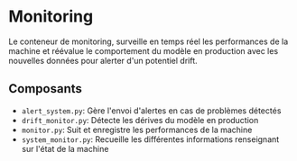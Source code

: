# Monitoring

Le conteneur de monitoring, surveille en temps réel les performances de la machine et réévalue le comportement du modèle en production avec les nouvelles données pour alerter d'un potentiel drift.

## Composants

- `alert_system.py`: Gère l'envoi d'alertes en cas de problèmes détectés
- `drift_monitor.py`: Détecte les dérives du modèle en production
- `monitor.py`: Suit et enregistre les performances de la machine
- `system_monitor.py`: Recueille les différentes informations renseignant sur l'état de la machine
